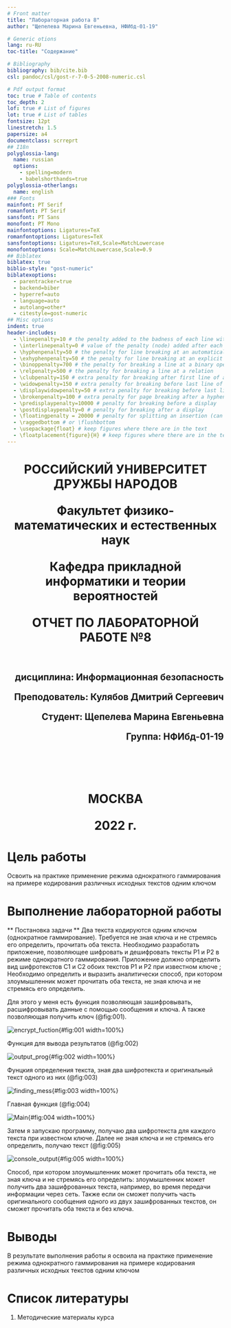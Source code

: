 ```yaml
---
# Front matter
title: "Лабораторная работа 8"
author: "Щепелева Марина Евгеньевна, НФИбд-01-19"

# Generic otions
lang: ru-RU
toc-title: "Содержание"

# Bibliography
bibliography: bib/cite.bib
csl: pandoc/csl/gost-r-7-0-5-2008-numeric.csl

# Pdf output format
toc: true # Table of contents
toc_depth: 2
lof: true # List of figures
lot: true # List of tables
fontsize: 12pt
linestretch: 1.5
papersize: a4
documentclass: scrreprt
## I18n
polyglossia-lang:
  name: russian
  options:
	- spelling=modern
	- babelshorthands=true
polyglossia-otherlangs:
  name: english
### Fonts
mainfont: PT Serif
romanfont: PT Serif
sansfont: PT Sans
monofont: PT Mono
mainfontoptions: Ligatures=TeX
romanfontoptions: Ligatures=TeX
sansfontoptions: Ligatures=TeX,Scale=MatchLowercase
monofontoptions: Scale=MatchLowercase,Scale=0.9
## Biblatex
biblatex: true
biblio-style: "gost-numeric"
biblatexoptions:
  - parentracker=true
  - backend=biber
  - hyperref=auto
  - language=auto
  - autolang=other*
  - citestyle=gost-numeric
## Misc options
indent: true
header-includes:
  - \linepenalty=10 # the penalty added to the badness of each line within a paragraph (no associated penalty node) Increasing the value makes tex try to have fewer lines in the paragraph.
  - \interlinepenalty=0 # value of the penalty (node) added after each line of a paragraph.
  - \hyphenpenalty=50 # the penalty for line breaking at an automatically inserted hyphen
  - \exhyphenpenalty=50 # the penalty for line breaking at an explicit hyphen
  - \binoppenalty=700 # the penalty for breaking a line at a binary operator
  - \relpenalty=500 # the penalty for breaking a line at a relation
  - \clubpenalty=150 # extra penalty for breaking after first line of a paragraph
  - \widowpenalty=150 # extra penalty for breaking before last line of a paragraph
  - \displaywidowpenalty=50 # extra penalty for breaking before last line before a display math
  - \brokenpenalty=100 # extra penalty for page breaking after a hyphenated line
  - \predisplaypenalty=10000 # penalty for breaking before a display
  - \postdisplaypenalty=0 # penalty for breaking after a display
  - \floatingpenalty = 20000 # penalty for splitting an insertion (can only be split footnote in standard LaTeX)
  - \raggedbottom # or \flushbottom
  - \usepackage{float} # keep figures where there are in the text
  - \floatplacement{figure}{H} # keep figures where there are in the text
---
```


<h1 align="center">
<p>РОССИЙСКИЙ УНИВЕРСИТЕТ ДРУЖБЫ НАРОДОВ 
<p>Факультет физико-математических и естественных наук  
<p>Кафедра прикладной информатики и теории вероятностей
<p>ОТЧЕТ ПО ЛАБОРАТОРНОЙ РАБОТЕ №8
<br></br>
<h2 align="right">
<p>дисциплина: Информационная безопасность
<p>Преподователь: Кулябов Дмитрий Сергеевич
<p>Студент: Щепелева Марина Евгеньевна
<p>Группа: НФИбд-01-19
<br></br>
<br></br>
<h1 align="center">
<p>МОСКВА
<p>2022 г.
</h1>

# Цель работы

Освоить на практике применение режима однократного гаммирования
на примере кодирования различных исходных текстов одним ключом

# Выполнение лабораторной работы

** Постановка задачи **
Два текста кодируются одним ключом (однократное гаммирование).
Требуется не зная ключа и не стремясь его определить, прочитать оба текста. Необходимо разработать приложение, 
позволяющее шифровать и дешифровать тексты P1 и P2 в режиме однократного гаммирования. 
Приложение должно определить вид шифротекстов C1 и C2 обоих текстов P1 и
P2 при известном ключе ; Необходимо определить и выразить аналитически способ, при котором злоумышленник может 
прочитать оба текста, не зная ключа и не стремясь его определить.

Для этого у меня есть функция позволяющая зашифровывать, расшифровывать данные с помощью сообщения и ключа. А также позволяющая получить ключ (@fig:001).

![encrypt_fuction](img/1.jpg){#fig:001 width=100%}

Функция для вывода результатов (@fig:002)

![output_prog](img/2.jpg){#fig:002 width=100%}

Фунцкия определения текста, зная два шифротекста и оригинальный текст одного из них (@fig:003)

![finding_mess](img/3.jpg){#fig:003 width=100%}

Главная функция (@fig:004)

![Main](img/4.jpg){#fig:004 width=100%}

Затем я запускаю программу, получаю два шифротекста для каждого текста при известном ключе.
Далее не зная ключа и не стремясь его определить, получаю текст (@fig:005)

![console_output](img/5.jpg){#fig:005 width=100%}

Способ, при котором злоумышленник может прочитать оба текста, не
зная ключа и не стремясь его определить: 
злоумышленник может получить два зашифрованных текста, например, во время 
передачи информации через сеть. Также если он сможет получить часть оригинального
сообщения одного из двух зашифрованных текстов, он сможет прочитать оба текста и без ключа.

# Выводы

В результате выполнения работы я освоила на практике применение режима однократного гаммирования на примере кодирования различных исходных текстов одним ключом

# Список литературы

1. Методические материалы курса
